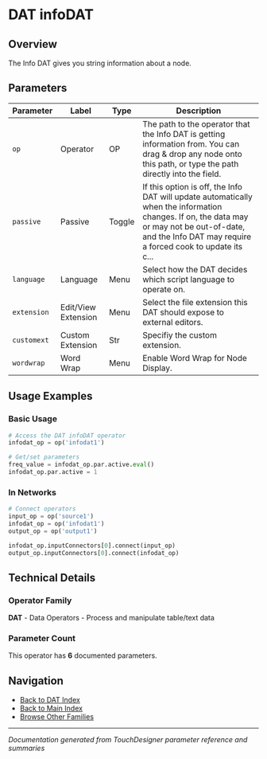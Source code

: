 # DAT infoDAT

## Overview

The Info DAT gives you string information about a node.

## Parameters

| Parameter | Label | Type | Description |
|-----------|-------|------|-------------|
| `op` | Operator | OP | The path to the operator that the Info DAT is getting information from. You can drag & drop any node onto this path, or type the path directly into the field. |
| `passive` | Passive | Toggle | If this option is off, the Info DAT will update automatically when the information changes. If on, the data may or may not be out-of-date, and the Info DAT may require a forced cook to update its c... |
| `language` | Language | Menu | Select how the DAT decides which script language to operate on. |
| `extension` | Edit/View Extension | Menu | Select the file extension this DAT should expose to external editors. |
| `customext` | Custom Extension | Str | Specifiy the custom extension. |
| `wordwrap` | Word Wrap | Menu | Enable Word Wrap for Node Display. |

## Usage Examples

### Basic Usage

```python
# Access the DAT infoDAT operator
infodat_op = op('infodat1')

# Get/set parameters
freq_value = infodat_op.par.active.eval()
infodat_op.par.active = 1
```

### In Networks

```python
# Connect operators
input_op = op('source1')
infodat_op = op('infodat1')
output_op = op('output1')

infodat_op.inputConnectors[0].connect(input_op)
output_op.inputConnectors[0].connect(infodat_op)
```

## Technical Details

### Operator Family

**DAT** - Data Operators - Process and manipulate table/text data

### Parameter Count

This operator has **6** documented parameters.

## Navigation

- [Back to DAT Index](../DAT/DAT_INDEX.md)
- [Back to Main Index](../OPERATORS_INDEX.md)
- [Browse Other Families](../OPERATORS_INDEX.md#quick-navigation)

---
*Documentation generated from TouchDesigner parameter reference and summaries*
